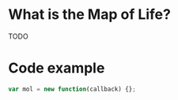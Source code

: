 # What is the Map of Life?

TODO

# Code example

```javascript
var mol = new function(callback) {};
```

